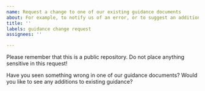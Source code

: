 ```yaml
---
name: Request a change to one of our existing guidance documents
about: For example, to notify us of an error, or to suggest an addition or update
title: ''
labels: guidance change request
assignees: ''

---
```


Please remember that this is a public repository. Do not place anything sensitive in this request! 

Have you seen something wrong in one of our guidance documents? Would you like to see any additions to existing guidance?
